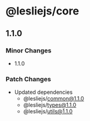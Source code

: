 # @lesliejs/core

## 1.1.0

### Minor Changes

- 1.1.0

### Patch Changes

- Updated dependencies
  - @lesliejs/common@1.1.0
  - @lesliejs/types@1.1.0
  - @lesliejs/utils@1.1.0
